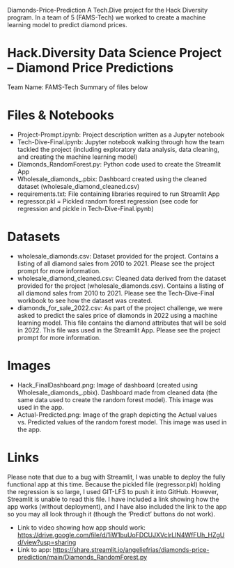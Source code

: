 Diamonds-Price-Prediction
A Tech.Dive project for the Hack Diversity program. In a team of 5 (FAMS-Tech) we worked to create a machine learning model to predict diamond prices.

# Hack.Diversity Data Science Project – Diamond Price Predictions
Team Name: FAMS-Tech
Summary of files below

# Files & Notebooks
- Project-Prompt.ipynb: Project description written as a Jupyter notebook
- Tech-Dive-Final.ipynb: Jupyter notebook walking through how the team tackled the project (including exploratory data analysis, data cleaning, and creating the machine learning model)
- Diamonds_RandomForest.py: Python code used to create the Streamlit App
- Wholesale_diamonds_.pbix: Dashboard created using the cleaned dataset (wholesale_diamond_cleaned.csv)
- requirements.txt: File containing libraries required to run Streamlit App
- regressor.pkl = Pickled random forest regression (see code for regression and pickle in Tech-Dive-Final.ipynb)


# Datasets
- wholesale_diamonds.csv: Dataset provided for the project. Contains a listing of all diamond sales from 2010 to 2021. Please see the project prompt for more information.
- wholesale_diamond_cleaned.csv: Cleaned data derived from the dataset provided for the project (wholesale_diamonds.csv). Contains a listing of all diamond sales from 2010 to 2021. Please see the Tech-Dive-Final workbook to see how the dataset was created.
- diamonds_for_sale_2022.csv: As part of the project challenge, we were asked to predict the sales price of diamonds in 2022 using a machine learning model. This file contains the diamond attributes that will be sold in 2022. This file was used in the Streamlit App. Please see the project prompt for more information.
 
 
# Images
- Hack_FinalDashboard.png: Image of dashboard (created using Wholesale_diamonds_.pbix). Dashboard made from cleaned data (the same data used to create the random forest model). This image was used in the app.
- Actual-Predicted.png: Image of the graph depicting the Actual values vs. Predicted values of the random forest model. This image was used in the app.


# Links
Please note that due to a bug with Streamlit, I was unable to deploy the fully functional app at this time. Because the pickled file (regressor.pkl) holding the regression is so large, I used GIT-LFS to push it into GitHub. However, Streamlit is unable to read this file. I have included a link showing how the app works (without deployment), and I have also included the link to the  app so you may all look through it (though the ‘Predict’ buttons do not work).

- Link to video showing how app should work: https://drive.google.com/file/d/1iW1buUoFDCUJXVclrLlN4WfFUh_HZgUd/view?usp=sharing
- Link to app: https://share.streamlit.io/angeliefrias/diamonds-price-prediction/main/Diamonds_RandomForest.py
